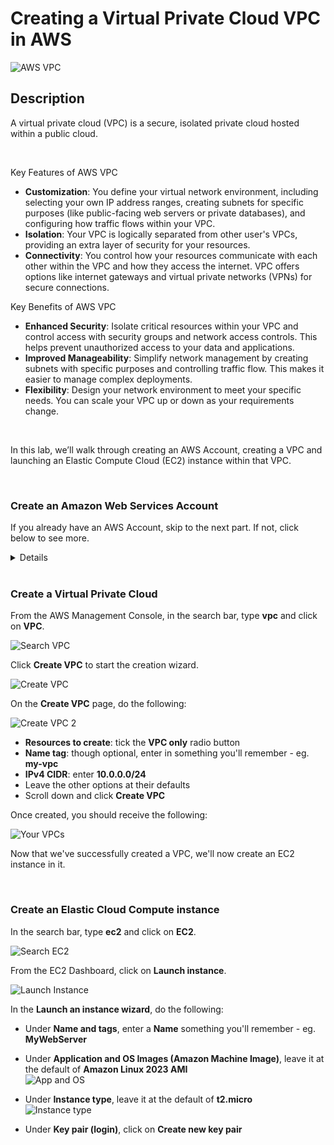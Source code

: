 # Creating a Virtual Private Cloud VPC in AWS

![AWS VPC](https://github.com/Manny-D/Virtual-Private-Cloud-VPC/assets/99146530/b95ad2bf-ccb8-4822-a126-c29d9d5e55b5)

## Description

A virtual private cloud (VPC) is a secure, isolated private cloud hosted within a public cloud. 

<br>

Key Features of AWS VPC

- <b>Customization</b>: You define your virtual network environment, including selecting your own IP address ranges, creating subnets for specific purposes (like public-facing web servers or private databases), and configuring how traffic flows within your VPC.
- <b>Isolation</b>: Your VPC is logically separated from other user's VPCs, providing an extra layer of security for your resources.
- <b>Connectivity</b>: You control how your resources communicate with each other within the VPC and how they access the internet. VPC offers options like internet gateways and virtual private networks (VPNs) for secure connections.

Key Benefits of AWS VPC

- <b>Enhanced Security</b>: Isolate critical resources within your VPC and control access with security groups and network access controls. This helps prevent unauthorized access to your data and applications.
- <b>Improved Manageability</b>: Simplify network management by creating subnets with specific purposes and controlling traffic flow. This makes it easier to manage complex deployments.
- <b>Flexibility</b>: Design your network environment to meet your specific needs. You can scale your VPC up or down as your requirements change.

<br>

In this lab, we’ll walk through creating an AWS Account, creating a VPC and launching an Elastic Compute Cloud (EC2) instance within that VPC.

<br>

### Create an Amazon Web Services Account

If you already have an AWS Account, skip to the next part. If not, click below to see more.
<details>
<summary>Details</summary>
<br>  
If you do not already have an AWS account, navigate to the following page to create one [https://aws.amazon.com/free](https://aws.amazon.com/free) and click on either Complete Signup or Create a Free Account.

![AWS Sign Up](https://github.com/Manny-D/Virtual-Private-Cloud-VPC/assets/99146530/60c3c592-9e8a-44d5-a7c8-74284d8cdc30)

When on the <b>Contact Information</b> page, select <b>Personal</b> for the Account type.
 
![Account Type](https://github.com/Manny-D/Virtual-Private-Cloud-VPC/assets/99146530/feaadbb9-de42-4ebb-b6c0-6901c0337891)

<b>Note</b>: you will be prompted to enter in credit card info. This is for identifiy verification and the card will only be charged if you exceeds Free Tier limits.

![CC](https://github.com/Manny-D/Virtual-Private-Cloud-VPC/assets/99146530/d31dd4ae-82db-4079-bdd0-c69649451c52)

Next you will be prompted to confirm your identity via a SMS code, then will be taken to the <b>Select a support plan</b> page, leave it at <b>Basic support - Free</b> and click <b>Complete sign up</b>.

![Free Tier](https://github.com/Manny-D/Virtual-Private-Cloud-VPC/assets/99146530/81256aff-4cfc-4697-8334-2cef1eef592c)

Sign up completed! Click on <b>Go to the AWS Management Console</b>.

![Sign up congrats](https://github.com/Manny-D/Virtual-Private-Cloud-VPC/assets/99146530/d60ae22b-4e1d-4235-9b3d-f30a36ec67aa)

Sign in using the (defaul) Root user option. 

![Root user](https://github.com/Manny-D/Virtual-Private-Cloud-VPC/assets/99146530/f25d606b-96dd-42d9-85b3-a845951d3244)
</details>

<br>

###  Create a Virtual Private Cloud

From the AWS Management Console, in the search bar, type <b>vpc</b> and click on <b>VPC</b>. 

![Search VPC](https://github.com/Manny-D/Virtual-Private-Cloud-VPC/assets/99146530/6f196379-f8b0-4b52-899e-1c253dc24e15)

Click <b>Create VPC</b> to start the creation wizard.

![Create VPC](https://github.com/Manny-D/Virtual-Private-Cloud-VPC/assets/99146530/8a12a68a-b856-45b3-a639-a808c90e9a33)

On the <b>Create VPC</b> page, do the following:

![Create VPC 2](https://github.com/Manny-D/Virtual-Private-Cloud-VPC/assets/99146530/6a9b61a9-03c2-4dc2-b08d-28ded508daca)

- <b>Resources to create</b>: tick the <b>VPC only</b> radio button
- <b>Name tag</b>: though optional, enter in something you'll remember - eg. <b>my-vpc</b>
- <b>IPv4 CIDR</b>: enter <b>10.0.0.0/24</b>
- Leave the other options at their defaults
- Scroll down and click <b>Create VPC</b>

Once created, you should receive the following:

![Your VPCs](https://github.com/Manny-D/Virtual-Private-Cloud-VPC/assets/99146530/54ffccf7-c4d6-4c9f-b213-a1db35d9a2b8)

Now that we've successfully created a VPC, we'll now create an EC2 instance in it. 

<br>

### Create an Elastic Cloud Compute instance

In the search bar, type <b>ec2</b> and click on <b>EC2</b>.

![Search EC2](https://github.com/Manny-D/Virtual-Private-Cloud-VPC/assets/99146530/067326a9-fe4a-450b-902d-c72f1b8b6560)

From the EC2 Dashboard, click on <b>Launch instance</b>.

![Launch Instance](https://github.com/Manny-D/Virtual-Private-Cloud-VPC/assets/99146530/f1d05095-a5b4-4735-bedc-c3ae098dfed4)

In the <b>Launch an instance wizard</b>, do the following:
- Under <b>Name and tags</b>, enter a <b>Name</b> something you'll remember - eg. <b>MyWebServer</b>
- Under <b>Application and OS Images (Amazon Machine Image)</b>, leave it at the default of <b>Amazon Linux 2023 AMI</b> <br>
![App and OS](https://github.com/Manny-D/Virtual-Private-Cloud-VPC/assets/99146530/598a3b54-4c0a-4d49-9427-ce9f65468a99)

- Under <b>Instance type</b>, leave it at the default of <b>t2.micro</b> <br>
![Instance type](https://github.com/Manny-D/Virtual-Private-Cloud-VPC/assets/99146530/c915c310-54e4-4c6f-82de-a4387f5a0073)

- Under <b>Key pair (login)</b>, click on <b>Create new key pair</b>

